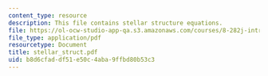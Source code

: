 ```yaml
---
content_type: resource
description: This file contains stellar structure equations.
file: https://ol-ocw-studio-app-qa.s3.amazonaws.com/courses/8-282j-introduction-to-astronomy-spring-2006/b8d6cfaddf51e50c4aba9ffbd80b53c3_stellar_struct.pdf
file_type: application/pdf
resourcetype: Document
title: stellar_struct.pdf
uid: b8d6cfad-df51-e50c-4aba-9ffbd80b53c3
---
```

